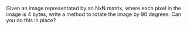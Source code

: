 Given an image representated by an NxN matrix, where each pixel in the image is 4 bytes, write a method to rotate the image by 90 degrees.  Can you do this in place?